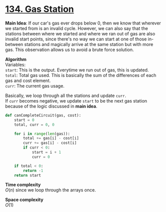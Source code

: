 # [134. Gas Station](https://leetcode.com/problems/gas-station/)

**Main Idea**: If our car's gas ever drops below 0, then we know that wherever we started from is an invalid cycle. However, we can also say that the stations between where we started and where we ran out of gas are also invalid start points, since there's no way we can start at one of those in-between stations and magically arrive at the same station but with more gas. This observation allows us to avoid a brute force solution.

**Algorithm**  
Variables:  
`start`: This is the output. Everytime we run out of gas, this is updated.  
`total`: Total gas used. This is basically the sum of the differences of each gas and cost element.  
`curr`: The current gas usage.  

Basically, we loop through all the stations and update `curr`.  
If `curr` becomes negative, we update `start` to be the next gas station because of the logic discussed in **main idea**.

```python
def canCompleteCircuit(gas, cost):
    start = 0
    total, curr = 0, 0

    for i in range(len(gas)):
        total += gas[i] - cost[i]
        curr += gas[i] - cost[i]
        if curr < 0:
            start = i + 1
            curr = 0

    if total < 0:
        return -1
    return start
```

**Time complexity**  
$O(n)$ since we loop through the arrays once.

**Space complexity**  
$O(1)$

